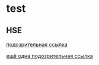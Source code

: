 # test
## HSE

[подозрительная ссылка](https://ru.wikipedia.org/wiki/%D0%9E%D0%B3%D1%83%D1%80%D0%B5%D1%86_%D0%BE%D0%B1%D1%8B%D0%BA%D0%BD%D0%BE%D0%B2%D0%B5%D0%BD%D0%BD%D1%8B%D0%B9#:~:text=%D0%92%20%D0%BF%D0%BB%D0%BE%D0%B4%D0%B0%D1%85%20%D0%BE%D0%B3%D1%83%D1%80%D1%86%D0%B0%20%D1%81%D0%BE%D0%B4%D0%B5%D1%80%D0%B6%D0%B8%D1%82%D1%81%D1%8F%2094,%2D0%2C7%20%25%20%D0%BA%D0%BB%D0%B5%D1%82%D1%87%D0%B0%D1%82%D0%BA%D0%B8.)

[ещё одна подозрительная ссылка](https://ru.wikipedia.org/wiki/%D0%93%D0%BE%D0%B9%D0%B4%D0%B0_(%D0%B7%D0%BD%D0%B0%D1%87%D0%B5%D0%BD%D0%B8%D1%8F))
